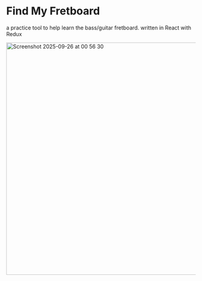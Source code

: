 # Find My Fretboard

a practice tool to help learn the bass/guitar fretboard.
written in React with Redux

<img width="1368" height="619" alt="Screenshot 2025-09-26 at 00 56 30" src="https://github.com/user-attachments/assets/fe00279e-43a2-463b-8935-805bd2fe6e3a" />

